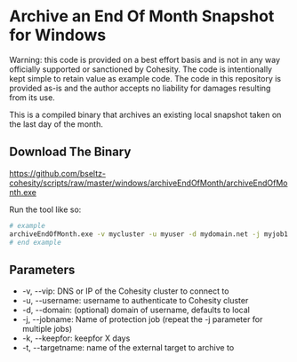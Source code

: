 # Archive an End Of Month Snapshot for Windows

Warning: this code is provided on a best effort basis and is not in any way officially supported or sanctioned by Cohesity. The code is intentionally kept simple to retain value as example code. The code in this repository is provided as-is and the author accepts no liability for damages resulting from its use.

This is a compiled binary that archives an existing local snapshot taken on the last day of the month.

## Download The Binary

<https://github.com/bseltz-cohesity/scripts/raw/master/windows/archiveEndOfMonth/archiveEndOfMonth.exe>

Run the tool like so:

```bash
# example
archiveEndOfMonth.exe -v mycluster -u myuser -d mydomain.net -j myjob1 -j myjob2 -k 365 -t S3
# end example
```

## Parameters

* -v, --vip: DNS or IP of the Cohesity cluster to connect to
* -u, --username: username to authenticate to Cohesity cluster
* -d, --domain: (optional) domain of username, defaults to local
* -j, --jobname: Name of protection job (repeat the -j parameter for multiple jobs)
* -k, --keepfor: keepfor X days
* -t, --targetname: name of the external target to archive to
